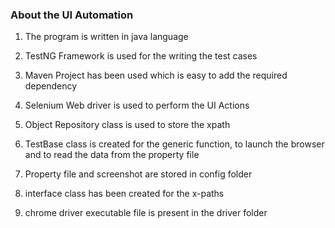 ### About the UI Automation

1) The program is written in java language

2) TestNG Framework is used for the writing the test cases

3) Maven Project has been used which is easy to add the required dependency

4) Selenium Web driver is used to perform the UI Actions

5) Object Repository class is used to store the xpath

6) TestBase class is created for the generic function, to launch the browser and to read the data from the property file

7) Property file and screenshot are stored in config folder

8) interface class has been created for the x-paths

9) chrome driver executable file is present in the driver folder





